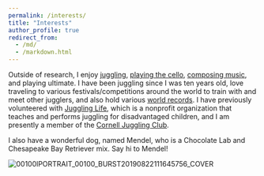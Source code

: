 ```yaml
---
permalink: /interests/
title: "Interests"
author_profile: true
redirect_from: 
  - /md/
  - /markdown.html
---
```


Outside of research, I enjoy [juggling](https://www.youtube.com/watch?v=tJPTU0EOcd0&t=2s), [playing the cello](https://drive.google.com/file/d/1H5a3ELpYbDP4a6sDeMoDpa2EkazbzppD/view?usp=sharing), [composing music](https://musescore.com/user/2623006), and playing ultimate. I have been juggling since I was ten years old, love traveling to various festivals/competitions around the world to train with and meet other jugglers, and also hold various [world records](https://juggle.fandom.com/wiki/Jonah_Botvinick-Greenhouse). I have previously volunteered with [Juggling Life](http://www.jugglinglifeinc.org/), which is a nonprofit organization that teaches and performs juggling for disadvantaged children, and I am presently a member of the [Cornell Juggling Club](https://cornell.campusgroups.com/jugglingclub/home/). 

I also have a wonderful dog, named Mendel, who is a Chocolate Lab and Chesapeake Bay Retriever mix. Say hi to Mendel! 

![00100lPORTRAIT_00100_BURST20190822111645756_COVER](https://github.com/jrbotvinick/jrbotvinick.github.io/assets/100333155/91968519-814d-4ff8-ab62-85a463d2eb25)

